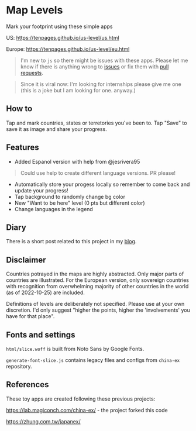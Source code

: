 # Map Levels
Mark your footprint using these simple apps

US: https://tenpages.github.io/us-level/us.html

Europe: https://tenpages.github.io/us-level/eu.html

> I'm new to `js` so there might be issues with these apps. Please let me know if there is anything wrong to [issues](https://github.com/tenpages/us-level/issues) or fix them with [pull requests](https://github.com/tenpages/us-level/pulls).

> Since it is viral now: I'm looking for internships please give me one (this is a joke but I am looking for one. anyway.)

## How to

Tap and mark countries, states or terretories you've been to. Tap "Save" to save it as image and share your progress.

## Features

* Added Espanol version with help from @jesrivera95
> Could use help to create different language versions. PR please!
* Automatically store your progess locally so remember to come back and update your progress!
* Tap background to randomly change bg color
* New "Want to be here" level (0 pts but different color)
* Change languages in the legend

## Diary

There is a short post related to this project in my 
[blog](https://tenpages.github.io/dev/2022/10/24/level/).

## Disclaimer

Countries potrayed in the maps are highly abstracted. Only major parts of countries are illustrated. For the European version, only sovereign countries with recognition from overwhelming majority of other countries in the world (as of 2022-10-25) are included.

Definitions of levels are deliberately not specified. Please use at your own discretion. I'd only suggest "higher the points, higher the 'involvements' you have for that place".

## Fonts and settings

`html/slice.woff` is built from Noto Sans by Google Fonts. 

`generate-font-slice.js` contains legacy files and configs from `china-ex` repository.

## References
These toy apps are created following these previous projects:

https://lab.magiconch.com/china-ex/ - the project forked this code

https://zhung.com.tw/japanex/
